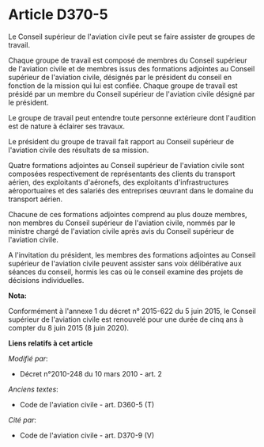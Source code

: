 # Article D370-5

Le Conseil supérieur de l'aviation civile peut se faire assister de groupes de travail. 

Chaque groupe de travail est composé de membres du Conseil supérieur de l'aviation civile et de membres issus des formations
adjointes au Conseil supérieur de l'aviation civile, désignés par le président du conseil en fonction de la mission qui lui
est confiée. Chaque groupe de travail est présidé par un membre du Conseil supérieur de l'aviation civile désigné par le
président. 

Le groupe de travail peut entendre toute personne extérieure dont l'audition est de nature à éclairer ses travaux. 

Le président du groupe de travail fait rapport au Conseil supérieur de l'aviation civile des résultats de sa mission. 

Quatre formations adjointes au Conseil supérieur de l'aviation civile sont composées respectivement de représentants des
clients du transport aérien, des exploitants d'aéronefs, des exploitants d'infrastructures aéroportuaires et des salariés des
entreprises œuvrant dans le domaine du transport aérien. 

Chacune de ces formations adjointes comprend au plus douze membres, non membres du Conseil supérieur de l'aviation civile,
nommés par le ministre chargé de l'aviation civile après avis du Conseil supérieur de l'aviation civile. 

A l'invitation du président, les membres des formations adjointes au Conseil supérieur de l'aviation civile peuvent assister
sans voix délibérative aux séances du conseil, hormis les cas où le conseil examine des projets de décisions individuelles.

**Nota:**

Conformément à l'annexe 1 du décret n° 2015-622 du 5 juin 2015, le Conseil supérieur de l'aviation civile est renouvelé pour
une durée de cinq ans à compter du 8 juin 2015 (8 juin 2020).

**Liens relatifs à cet article**

_Modifié par_:

  - Décret n°2010-248 du 10 mars 2010 - art. 2

_Anciens textes_:

  - Code de l'aviation civile - art. D360-5 (T)

_Cité par_:

  - Code de l'aviation civile - art. D370-9 (V)

